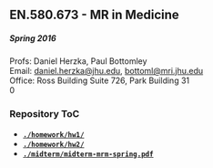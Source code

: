 ## EN.580.673 - MR in Medicine 
##### Spring 2016

Profs: Daniel Herzka, Paul Bottomley <br/>
Email: daniel.herzka@jhu.edu, bottoml@mri.jhu.edu <br/>
Office: Ross Building Suite 726, Park Building 31 <br/>0

### Repository ToC

- [**``./homework/hw1/``**](./homework/hw1/)
- [**``./homework/hw2/``**](./homework/hw2/)
- [**``./midterm/midterm-mrm-spring.pdf``**](./midterm/midterm-mrm-spring.pdf)
